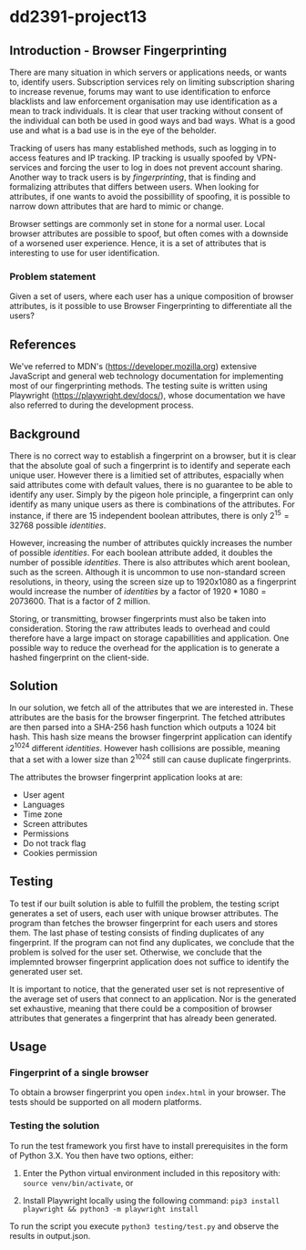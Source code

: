 # dd2391-project13

## Introduction - Browser Fingerprinting

There are many situation in which servers or applications needs, or wants to,
identify users. Subscription services rely on limiting subscription sharing to increase revenue, forums may want to use identification to enforce blacklists and law enforcement organisation may use identification as a mean to track individuals. It is clear that user tracking without consent of the individual can both be used in good ways and bad ways. What is a good use and what is a bad use is in the eye of the beholder.

Tracking of users has many established methods, such as logging in to access features and IP tracking. IP tracking is usually spoofed by VPN-services and forcing the user to log in does not prevent account sharing. Another way to track users is by *fingerprinting*, that is finding and formalizing attributes that differs between users. When looking for attributes, if one wants to avoid the possibillity of spoofing, it is possible to narrow down attributes that are hard to mimic or change.

Browser settings are commonly set in stone for a normal user. Local browser attributes are possible to spoof, but often comes with a downside of a worsened user experience. Hence, it is a set of attributes that is interesting to use for user identification.

### Problem statement

Given a set of users, where each user has a unique composition of browser attributes, is it possible to use Browser Fingerprinting to differentiate all the users?


## References

We've referred to MDN's (https://developer.mozilla.org) extensive JavaScript and general web technology documentation for implementing most of our fingerprinting methods. The testing suite is written using Playwright (https://playwright.dev/docs/), whose documentation we have also referred to during the development process.

## Background

There is no correct way to establish a fingerprint on a browser, but it is clear that the absolute goal of such a fingerprint is to identify and seperate each unique user. However there is a limitied set of attributes, espacially when said attributes come with default values, there is no guarantee to be able to identify any user. Simply by the pigeon hole principle, a fingerprint can only identify as many unique users as there is combinations of the attributes. For instance, if there are 15 independent boolean attributes, there is only $2^{15} = 32768$ possible *identities*.

However, increasing the number of attributes quickly increases the number of possible *identities*. For each boolean attribute added, it doubles the number of possible *identities*. There is also attributes which arent boolean, such as the screen. Although it is uncommon to use non-standard screen resolutions, in theory, using the screen size up to 1920x1080 as a fingerprint would increase the number of *identities* by a factor of $1920*1080 = 2073600$. That is a factor of 2 million.

Storing, or transmitting, browser fingerprints must also be taken into consideration. Storing the raw attributes leads to overhead and could therefore have a large impact on storage capabillities and application. One possible way to reduce the overhead for the application is to generate a hashed fingerprint on the client-side.


## Solution

In our solution, we fetch all of the attributes that we are interested in. These attributes are the basis for the browser fingerprint. The fetched attributes are then parsed into a SHA-256 hash function which outputs a 1024 bit hash. This hash size means the browser fingerprint application can identify $2^{1024}$ different *identities*. However hash collisions are possible, meaning that a set with a lower size than $2^{1024}$ still can cause duplicate fingerprints.

The attributes the browser fingerprint application looks at are:
- User agent
- Languages
- Time zone
- Screen attributes
- Permissions
- Do not track flag
- Cookies permission

## Testing

To test if our built solution is able to fulfill the problem, the testing script generates a set of users, each user with unique browser attributes. The program than fetches the browser fingerprint for each users and stores them. The last phase of testing consists of finding duplicates of any fingerprint. If the program can not find any duplicates, we conclude that the problem is solved for the user set. Otherwise, we conclude that the implemnted browser fingerprint application does not suffice to identify the generated user set.

It is important to notice, that the generated user set is not representive of the average set of users that connect to an application. Nor is the generated set exhaustive, meaning that there could be a composition of browser attributes that generates a fingerprint that has already been generated.

## Usage

### Fingerprint of a single browser

To obtain a browser fingerprint you open `index.html` in your browser. The tests should be supported on all modern platforms.

### Testing the solution

To run the test framework you first have to install prerequisites in the form of Python 3.X. You then have two options, either:

1. Enter the Python virtual environment included in this repository with: `source venv/bin/activate`, or

2. Install Playwright locally using the following command: `pip3 install playwright && python3 -m playwright install`

To run the script you execute `python3 testing/test.py` and observe the results in output.json.